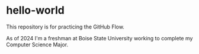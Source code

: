# hello-world
This repository is for practicing the GitHub Flow.

As of 2024 I'm a freshman at Boise State University working to complete my Computer Science Major.
